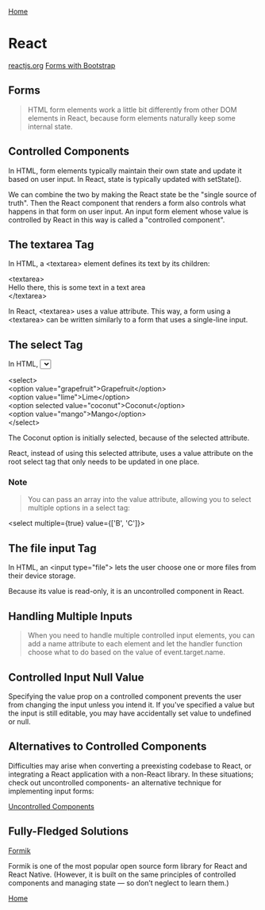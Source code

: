 [Home](README.md)

# React
[reactjs.org](https://reactjs.org/docs/forms.html)
[Forms with Bootstrap](https://react-bootstrap.github.io/components/forms/)

## Forms

>HTML form elements work a little bit differently from other DOM elements in React, because form elements naturally keep some internal state.

## Controlled Components 

In HTML, form elements typically maintain their own state and update it based on user input. In React, state is typically updated with setState().  

We can combine the two by making the React state be the "single source of truth". Then the React component that renders a form also controls what happens in that form on user input. An input form element whose value is controlled by React in this way is called a "controlled component".

## The textarea Tag

In HTML, a \<textarea> element defines its text by its children:  

\<textarea>  
  Hello there, this is some text in a text area  
\</textarea>  

In React, \<textarea> uses a value attribute. This way, a form using a \<textarea> can be written similarly to a form that uses a single-line input.

## The select Tag

In HTML, <select> creates a drop-down list. For example:  

\<select>  
  \<option value="grapefruit">Grapefruit\</option>  
  \<option value="lime">Lime\</option>  
  \<option selected value="coconut">Coconut\</option>  
  \<option value="mango">Mango\</option>  
\</select>  

The Coconut option is initially selected, because of the selected attribute.  

React, instead of using this selected attribute, uses a value attribute on the root select tag that only needs to be updated in one place.  

### Note
>You can pass an array into the value attribute, allowing you to select multiple options in a select tag:  

\<select multiple={true} value={['B', 'C']}>

## The file input Tag

In HTML, an \<input type="file"> lets the user choose one or more files from their device storage.  

Because its value is read-only, it is an uncontrolled component in React.

## Handling Multiple Inputs

>When you need to handle multiple controlled input elements, you can add a name attribute to each element and let the handler function choose what to do based on the value of event.target.name.

## Controlled Input Null Value

Specifying the value prop on a controlled component prevents the user from changing the input unless you intend it. If you've specified a value but the input is still editable, you may have accidentally set value to undefined or null.

## Alternatives to Controlled Components

Difficulties may arise when converting a preexisting codebase to React, or integrating a React application with a non-React library. In these situations; check out uncontrolled components- an alternative technique for implementing input forms:  

[Uncontrolled Components](https://reactjs.org/docs/uncontrolled-components.html)

## Fully-Fledged Solutions

[Formik](https://formik.org/)  

Formik is one of the most popular open source form library for React and React Native. (However, it is built on the same principles of controlled components and managing state — so don’t neglect to learn them.)

[Home](README.md)